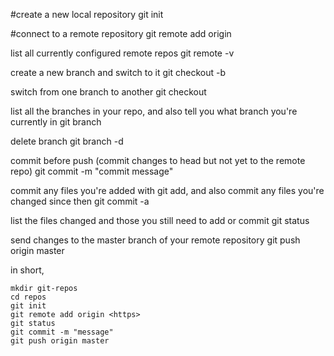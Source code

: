 #create a new local repository
    git init   

#connect to a remote repository
    git remote add origin <server>

list all currently configured remote repos
    git remote -v

create a new branch and switch to it
    git checkout -b <branchname>

switch from one branch to another
    git checkout <branchname>

list all the branches in your repo, and also tell you what branch you're currently in
    git branch

delete branch
    git branch -d <branchname>

commit before push (commit changes to head but not yet to the remote repo) 
    git commit -m "commit message"

commit any files you're added with git add, and also commit any files you're changed since then
    git commit -a

list the files changed and those you still need to add or commit
    git status

send changes to the master branch of your remote repository
    git push origin master


in short,

    mkdir git-repos
    cd repos
    git init
    git remote add origin <https>
    git status
    git commit -m "message"
    git push origin master

